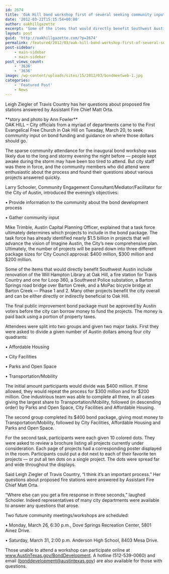 ```yaml
---
id: 2674
title: 'Oak Hill bond workshop first of several seeking community input'
date: '2012-03-22T15:15:54+00:00'
author: oakhillgazette
excerpt: 'Some of the items that would directly benefit Southwest Austin include renovation of the Will Hampton Library at Oak Hill, a fire station for Travis Country and one for Loop 360, a Southwest Police substation, a Barton Springs road bridge over Barton Creek, and a MoPac bicycle bridge at Barton Creek — Phase 1 and 2. '
layout: post
guid: 'http://oakhillgazette.com/?p=2674'
permalink: /featured/2012/03/oak-hill-bond-workshop-first-of-several-seeking-community-inpu/
post-sidebar:
    - main-sidebar
    - main-sidebar
post_views_count:
    - '3636'
    - '3636'
image: /wp-content/uploads/sites/15/2012/03/bondmeetweb-1.jpg
categories:
    - 'Featured Post'
    - News
---
```


Leigh Ziegler of Travis Country has her questions about proposed fire stations answered by Assistant Fire Chief Matt Orta.

<div></div><div>**story and photo by Ann Fowler**</div>OAK HILL – City officials from a myriad of departments came to the First Evangelical Free Church in Oak Hill on Tuesday, March 20, to seek community input on bond funding and guidance on where those dollars should go.

The sparse community attendance for the inaugural bond workshop was likely due to the long and stormy evening the night before — people kept awake during the storm may have been too tired to attend. But city staff was there in force, and the community members who did attend were enthusiastic about the process and found their questions about various projects answered quickly.

Larry Schooler, Community Engagement Consultant/Mediator/Facilitator for the City of Austin, introduced the evening’s objectives:

• Provide information to the community about the bond development process

• Gather community input

Mike Trimble, Austin Capital Planning Officer, explained that a task force ultimately determines which projects to include in the bond package. The task force has already identified nearly $1.5 billion in projects that will advance the vision of Imagine Austin, the City’s new comprehensive plan. Ultimately, the number of projects will be pared down into three different package sizes for City Council approval: $400 million, $300 million and $200 million.

Some of the items that would directly benefit Southwest Austin include renovation of the Will Hampton Library at Oak Hill, a fire station for Travis Country and one for Loop 360, a Southwest Police substation, a Barton Springs road bridge over Barton Creek, and a MoPac bicycle bridge at Barton Creek — Phase 1 and 2. Many other projects benefit the city overall and can be either directly or indirectly beneficial to Oak Hill.

The final public improvement bond package must be approved by Austin voters before the city can borrow money to fund the projects. The money is paid back using a portion of property taxes.

Attendees were split into two groups and given two major tasks. First they were asked to divide a given number of Austin dollars among four city quadrants:

• Affordable Housing

• City Facilities

• Parks and Open Space

• Transportation/Mobility

The initial amount participants would divide was $400 million. If time allowed, they would repeat the process for $300 million and for $200 million. One industrious team was able to complete all three, in all cases giving the largest share to Transportation/Mobility, followed (in descending order) by Parks and Open Space, City Facilities and Affordable Housing.

The second group completed its $400 bond package, giving most money to Transportation/Mobility, followed by City Facilities, Affordable Housing and Parks and Open Space.

For the second task, participants were each given 10 colored dots. They were asked to review a brochure listing all projects currently under consideration. Each page of projects had a corresponding poster displayed in the room. Participants could put a dot next to each of their favorite ten projects — or put all ten dots on a single project. The dots were spread far and wide throughout the displays.

Said Leigh Ziegler of Travis Country, “I think it’s an important process.” Her questions about proposed fire stations were answered by Assistant Fire Chief Matt Orta.

“Where else can you get a fire response in three seconds,” laughed Schooler. Indeed representatives of many city departments were available to answer any questions that arose.

Two future community meetings/workshops are scheduled:

• Monday, March 26, 6:30 p.m., Dove Springs Recreation Center, 5801 Ainez Drive.

• Saturday, March 31, 2:00 p.m. Anderson High School, 8403 Mesa Drive.

Those unable to attend a workshop can participate online at www.AustinTexas.gov/BondDevelopment. A hotline (512-539-0060) and email (bonddevelopment@austintexas.gov) are also available for those with questions.